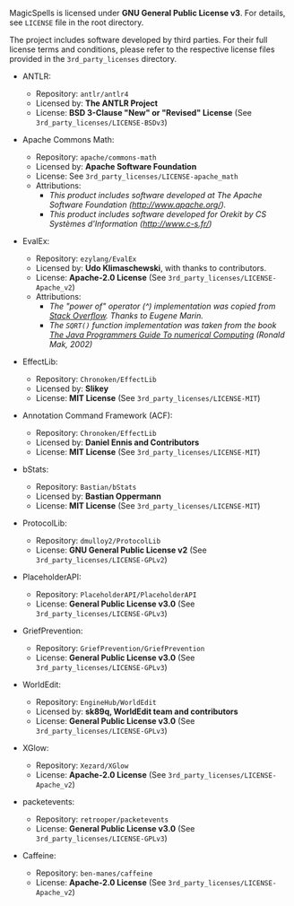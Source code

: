 MagicSpells is licensed under **GNU General Public License v3**. For details, see `LICENSE` file in the root directory.

The project includes software developed by third parties. For their full license terms and conditions, please refer to the respective license files provided in the `3rd_party_licenses` directory.

- ANTLR:
  - Repository: `antlr/antlr4`
  - Licensed by: **The ANTLR Project**
  - License: **BSD 3-Clause "New" or "Revised" License** (See `3rd_party_licenses/LICENSE-BSDv3`)

- Apache Commons Math:
  - Repository: `apache/commons-math`
  - Licensed by: **Apache Software Foundation**
  - License: See `3rd_party_licenses/LICENSE-apache_math`
  - Attributions:
    - *This product includes software developed at The Apache Software Foundation (http://www.apache.org/).*
    - *This product includes software developed for Orekit by CS Systèmes d'Information (http://www.c-s.fr/)*

- EvalEx:
  - Repository: `ezylang/EvalEx`
  - Licensed by: **Udo Klimaschewski**, with thanks to contributors.
  - License: **Apache-2.0 License** (See `3rd_party_licenses/LICENSE-Apache_v2`)
  - Attributions:
    - *The "power of" operator (^) implementation was copied from [Stack Overflow](https://stackoverflow.com/questions/3579779/how-to-do-a-fractional-power-on-bigdecimal-in-java). Thanks to Eugene Marin.*
    - *The `SQRT()` function implementation was taken from the book [The Java Programmers Guide To numerical Computing](https://www.amazon.de/Java-Number-Cruncher-Programmers-Numerical/dp/0130460419) (Ronald Mak, 2002)*

- EffectLib:
  - Repository: `Chronoken/EffectLib`
  - Licensed by: **Slikey**
  - License: **MIT License** (See `3rd_party_licenses/LICENSE-MIT`)

- Annotation Command Framework (ACF):
  - Repository: `Chronoken/EffectLib`
  - Licensed by: **Daniel Ennis and Contributors**
  - License: **MIT License** (See `3rd_party_licenses/LICENSE-MIT`)

- bStats:
  - Repository: `Bastian/bStats`
  - Licensed by: **Bastian Oppermann**
  - License: **MIT License** (See `3rd_party_licenses/LICENSE-MIT`)

- ProtocolLib:
  - Repository: `dmulloy2/ProtocolLib`
  - License: **GNU General Public License v2** (See `3rd_party_licenses/LICENSE-GPLv2`)

- PlaceholderAPI:
  - Repository: `PlaceholderAPI/PlaceholderAPI`
  - License: **General Public License v3.0** (See `3rd_party_licenses/LICENSE-GPLv3`)

- GriefPrevention:
  - Repository: `GriefPrevention/GriefPrevention`
  - License: **General Public License v3.0** (See `3rd_party_licenses/LICENSE-GPLv3`)

- WorldEdit:
  - Repository: `EngineHub/WorldEdit`
  - Licensed by: **sk89q, WorldEdit team and contributors**
  - License: **General Public License v3.0** (See `3rd_party_licenses/LICENSE-GPLv3`)

- XGlow:
  - Repository: `Xezard/XGlow`
  - License: **Apache-2.0 License** (See `3rd_party_licenses/LICENSE-Apache_v2`)

- packetevents:
  - Repository: `retrooper/packetevents`
  - License: **General Public License v3.0** (See `3rd_party_licenses/LICENSE-GPLv3`)

- Caffeine:
  - Repository: `ben-manes/caffeine`
  - License: **Apache-2.0 License** (See `3rd_party_licenses/LICENSE-Apache_v2`)
